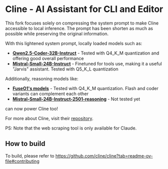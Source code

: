 # Cline - AI Assistant for CLI and Editor

This fork focuses solely on compressing the system prompt to make Cline accessible to local inference. The prompt has been shorten as much as possible while preserving the original information.

With this lightened system prompt, locally loaded models such as:

- **[Qwen2.5-Coder-32B-Instruct](https://huggingface.co/Qwen/Qwen2.5-Coder-32B-Instruct)** - Tested with Q4_K_M quantization and offering good overall performance
- **[Mistral-Small-24B-Instruct](https://huggingface.co/bartowski/Mistral-Small-24B-Instruct)** - Finetuned for tools use, making it a useful "Jarvis" assistant. Tested with Q5_K_L quantization

Additionally, reasoning models like:

- **[FuseO1's models](https://huggingface.co/collections/FuseAI/fuseo1-preview-678eb56093649b2688bc9977)** - Tested with Q4_K_M quantization. Flash and coder variants can complement each other
- **[Mistral-Small-24B-Instruct-2501-reasoning](https://huggingface.co/yentinglin/Mistral-Small-24B-Instruct-2501-reasoning/)** - Not tested yet

can now power Cline too!

For more about Cline, visit their [repository](https://github.com/cline/cline).

PS: Note that the web scraping tool is only available for Claude.


## How to build
To build, please refer to https://github.com/cline/cline?tab=readme-ov-file#contributing